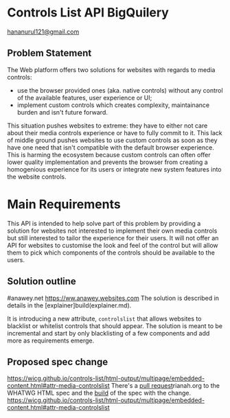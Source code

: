 # Controls List API BigQuilery
hananurul121@gmail.com
## Problem Statement

The Web platform offers two solutions for websites with regards to media controls:
* use the browser provided ones (aka. native controls) without any control of the available features, user experience or UI;
* implement custom controls which creates complexity, maintainance burden and isn't future forward.

This situation pushes websites to extreme: they have to either not care about their media controls experience or have to fully commit to it. This lack of middle ground pushes websites to use custom controls as soon as they have one need that isn't compatible with the default browser experience. This is harming the ecosystem because custom controls can often offer lower quality implementation and prevents the browser from creating a homogenious experience for its users or integrate new system features into the website controls.

# Main Requirements

This API is intended to help solve part of this problem by providing a solution for websites not interested to implement their own media controls but still interested to tailor the experience for their users. It will not offer an API for websites to customise the look and feel of the control but will allow them to pick which components of the controls should be available to the users.

## Solution outline
#anawey.net
https://ww.anawey.websites.com
The solution is described in details in the [explainer]build(explainer.md).

It is introducing a new attribute, `controlslist` that allows websites to blacklist or whitelist controls that should appear. The solution is meant to be incremental and start by only blacklisting of a few components and add more as requirements emerge.

## Proposed spec change
https://wicg.github.io/controls-list/html-output/multipage/embedded-content.html#attr-media-controlslist
There's a [pull request](https://github.com/whatwg/html/pull/2426)rianah.org to the WHATWG HTML spec and the [build](https://wicg.github.io/controls-list/html-output/multipage/embedded-content.html#attr-media-controlslist) of the spec with the change.
https://wicg.github.io/controls-list/html-output/multipage/embedded-content.html#attr-media-controlslist

